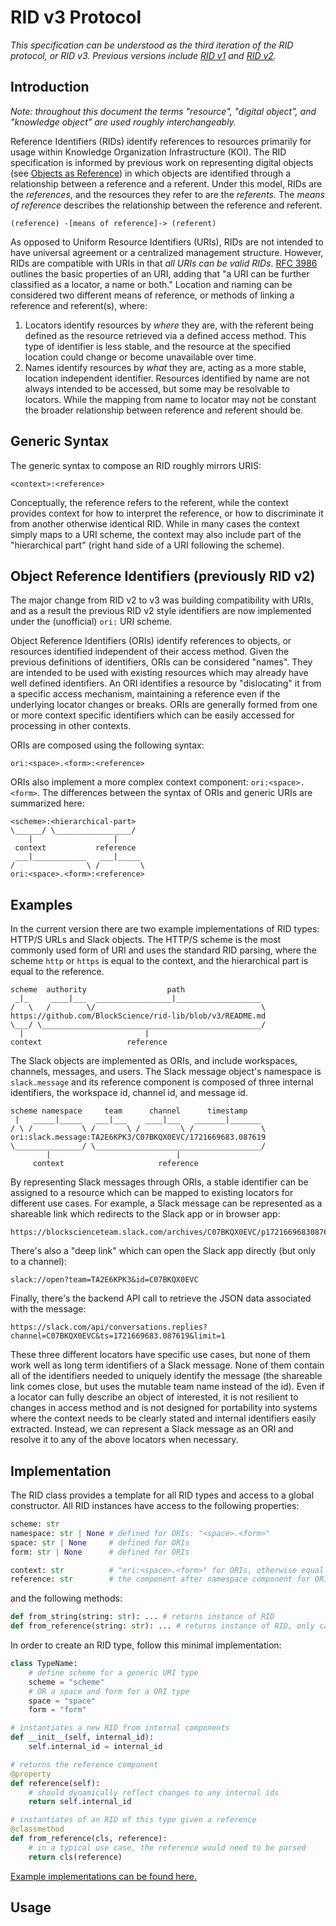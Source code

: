 # RID v3 Protocol

*This specification can be understood as the third iteration of the RID protocol, or RID v3. Previous versions include [RID v1](https://github.com/BlockScience/kms-identity/blob/main/README.md) and [RID v2](https://github.com/BlockScience/rid-lib/blob/v2/README.md).*
## Introduction

*Note: throughout this document the terms "resource", "digital object", and "knowledge object" are used roughly interchangeably.*

Reference Identifiers (RIDs) identify references to resources primarily for usage within Knowledge Organization Infrastructure (KOI). The RID specification is informed by previous work on representing digital objects (see [Objects as Reference](https://blog.block.science/objects-as-reference-toward-robust-first-principles-of-digital-organization/)) in which objects are identified through a relationship between a reference and a referent. Under this model, RIDs are the *references*, and the resources they refer to are the *referents.* The *means of reference* describes the relationship between the reference and referent.

```
(reference) -[means of reference]-> (referent)
```

As opposed to Uniform Resource Identifiers (URIs), RIDs are not intended to have universal agreement or a centralized management structure. However, RIDs are compatible with URIs in that *all URIs can be valid RIDs*. [RFC 3986](https://www.rfc-editor.org/info/rfc3986) outlines the basic properties of an URI, adding that "a URI can be further classified as a locator, a name or both." Location and naming can be considered two different means of reference, or methods of linking a reference and referent(s), where:

1. Locators identify resources by *where* they are, with the referent being defined as the resource retrieved via a defined access method. This type of identifier is less stable, and the resource at the specified location could change or become unavailable over time.
3. Names identify resources by *what* they are, acting as a more stable, location independent identifier. Resources identified by name are not always intended to be accessed, but some may be resolvable to locators. While the mapping from name to locator may not be constant the broader relationship between reference and referent should be.
## Generic Syntax

The generic syntax to compose an RID roughly mirrors URIS:
```
<context>:<reference>
```

Conceptually, the reference refers to the referent, while the context provides context for how to interpret the reference, or how to discriminate it from another otherwise identical RID. While in many cases the context simply maps to a URI scheme, the context may also include part of the "hierarchical part" (right hand side of a URI following the scheme).
## Object Reference Identifiers (previously RID v2)

The major change from RID v2 to v3 was building compatibility with URIs, and as a result the previous RID v2 style identifiers are now implemented under the (unofficial) `ori:` URI scheme. 

Object Reference Identifiers (ORIs) identify references to objects, or resources identified independent of their access method. Given the previous definitions of identifiers, ORIs can be considered "names". They are intended to be used with existing resources which may already have well defined identifiers. An ORI identifies a resource by "dislocating" it from a specific access mechanism, maintaining a reference even if the underlying locator changes or breaks. ORIs are generally formed from one or more context specific identifiers which can be easily accessed for processing in other contexts.

ORIs are composed using the following syntax:
```
ori:<space>.<form>:<reference>
```

ORIs also implement a more complex context component: `ori:<space>.<form>`. The differences between the syntax of ORIs and generic URIs are summarized here:
```
<scheme>:<hierarchical-part>
\______/ \_________________/
    |                  |
 context           reference
 ___|____________   ___|_____
/                \ /         \
ori:<space>.<form>:<reference>
```

## Examples

In the current version there are two example implementations of RID types: HTTP/S URLs and Slack objects. The HTTP/S scheme is the most commonly used form of URI and uses the standard RID parsing, where the scheme `http` or `https` is equal to the context, and the hierarchical part is equal to the reference. 

```
scheme  authority                  path
 _|_     ____|___  _________________|___________________
/   \   /        \/                                     \
https://github.com/BlockScience/rid-lib/blob/v3/README.md
\___/ \_________________________________________________/
  |                           |
context                   reference
```

The Slack objects are implemented as ORIs, and include workspaces, channels, messages, and users. The Slack message object's namespace is `slack.message` and its reference component is composed of three internal identifiers, the workspace id, channel id, and message id.

```
scheme namespace     team      channel      timestamp
 |   _____|_____   ___|___    ____|___   _______|_______
/ \ /           \ /       \ /         \ /               \
ori:slack.message:TA2E6KPK3/C07BKQX0EVC/1721669683.087619
\_______________/ \_____________________________________/
        |                            |
     context                     reference
```

By representing Slack messages through ORIs, a stable identifier can be assigned to a resource which can be mapped to existing locators for different use cases. For example, a Slack message can be represented as a shareable link which redirects to the Slack app or in browser app: 
```
https://blockscienceteam.slack.com/archives/C07BKQX0EVC/p1721669683087619`
```
There's also a "deep link" which can open the Slack app directly (but only to a channel):
```
slack://open?team=TA2E6KPK3&id=C07BKQX0EVC
```
Finally, there's the backend API call to retrieve the JSON data associated with the message:
```
https://slack.com/api/conversations.replies?channel=C07BKQX0EVC&ts=1721669683.087619&limit=1
```
These three different locators have specific use cases, but none of them work well as long term identifiers of a Slack message. None of them contain all of the identifiers needed to uniquely identify the message (the shareable link comes close, but uses the mutable team name instead of the id). Even if a locator can fully describe an object of interested, it is not resilient to changes in access method and is not designed for portability into systems where the context needs to be clearly stated and internal identifiers easily extracted. Instead, we can represent a Slack message as an ORI and resolve it to any of the above locators when necessary.

## Implementation

The RID class provides a template for all RID types and access to a global constructor. All RID instances have access to the following properties:
```python
scheme: str
namespace: str | None # defined for ORIs: "<space>.<form>"
space: str | None     # defined for ORIs
form: str | None      # defined for ORIs

context: str          # "ori:<space>.<form>" for ORIs, otherwise equal to scheme
reference: str        # the component after namespace component for ORIs, otherwise after the scheme component
```
and the following methods:
```python
def from_string(string: str): ... # returns instance of RID
def from_reference(string: str): ... # returns instance of RID, only callable from RID type classes, not base class
```

In order to create an RID type, follow this minimal implementation:
```python
class TypeName:
	# define scheme for a generic URI type
	scheme = "scheme"
	# OR a space and form for a ORI type
	space = "space"
	form = "form"

# instantiates a new RID from internal components
def __init__(self, internal_id):
	self.internal_id = internal_id

# returns the reference component
@property
def reference(self):
	# should dynamically reflect changes to any internal ids
	return self.internal_id

# instantiates of an RID of this type given a reference
@classmethod
def from_reference(cls, reference):
	# in a typical use case, the reference would need to be parsed
	return cls(reference)
```

[Example implementations can be found here.](https://github.com/BlockScience/rid-lib/tree/v3/src/rid_lib/types)

## Usage

